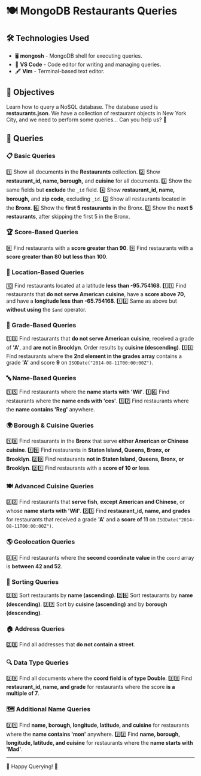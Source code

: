 # 🍽️ MongoDB Restaurants Queries

## 🛠️ Technologies Used
- 🖥️ **mongosh** - MongoDB shell for executing queries.
- 📝 **VS Code** - Code editor for writing and managing queries.
- 🖋️ **Vim** - Terminal-based text editor.

## 🎯 Objectives
Learn how to query a NoSQL database. The database used is **restaurants.json**.
We have a collection of restaurant objects in New York City, and we need to perform some queries... Can you help us? 🍕

## 📌 Queries

### 📋 Basic Queries
1️⃣ Show all documents in the **Restaurants** collection.
2️⃣ Show **restaurant_id, name, borough,** and **cuisine** for all documents.
3️⃣ Show the same fields but **exclude** the `_id` field.
4️⃣ Show **restaurant_id, name, borough,** and **zip code**, excluding `_id`.
5️⃣ Show all restaurants located in the **Bronx**.
6️⃣ Show the **first 5 restaurants** in the Bronx.
7️⃣ Show the **next 5 restaurants**, after skipping the first 5 in the Bronx.

### 🏆 Score-Based Queries
8️⃣ Find restaurants with a **score greater than 90**.
9️⃣ Find restaurants with a **score greater than 80 but less than 100**.

### 📍 Location-Based Queries
🔟 Find restaurants located at a latitude **less than -95.754168**.
1️⃣1️⃣ Find restaurants that **do not serve American cuisine**, have a **score above 70**, and have a **longitude less than -65.754168**.
1️⃣2️⃣ Same as above but **without using** the `$and` operator.

### 🏅 Grade-Based Queries
1️⃣3️⃣ Find restaurants that **do not serve American cuisine**, received a grade of **'A'**, and **are not in Brooklyn**. Order results by **cuisine (descending)**.
1️⃣4️⃣ Find restaurants where the **2nd element in the grades array** contains a grade **'A'** and score **9** on `ISODate("2014-08-11T00:00:00Z")`.

### 🔤 Name-Based Queries
1️⃣5️⃣ Find restaurants where the **name starts with 'Wil'**.
1️⃣6️⃣ Find restaurants where the **name ends with 'ces'**.
1️⃣7️⃣ Find restaurants where the **name contains 'Reg'** anywhere.

### 🌍 Borough & Cuisine Queries
1️⃣8️⃣ Find restaurants in the **Bronx** that serve **either American or Chinese cuisine**.
1️⃣9️⃣ Find restaurants in **Staten Island, Queens, Bronx, or Brooklyn**.
2️⃣0️⃣ Find restaurants **not in Staten Island, Queens, Bronx, or Brooklyn**.
2️⃣1️⃣ Find restaurants with a **score of 10 or less**.

### 🍽️ Advanced Cuisine Queries
2️⃣2️⃣ Find restaurants that **serve fish**, **except American and Chinese**, or whose **name starts with 'Wil'**.
2️⃣3️⃣ Find **restaurant_id, name, and grades** for restaurants that received a grade **'A'** and a **score of 11** on `ISODate("2014-08-11T00:00:00Z")`.

### 🌎 Geolocation Queries
2️⃣4️⃣ Find restaurants where the **second coordinate value** in the `coord` array is **between 42 and 52**.

### 🔢 Sorting Queries
2️⃣5️⃣ Sort restaurants by **name (ascending)**.
2️⃣6️⃣ Sort restaurants by **name (descending)**.
2️⃣7️⃣ Sort by **cuisine (ascending)** and by **borough (descending)**.

### 🏠 Address Queries
2️⃣8️⃣ Find all addresses that **do not contain a street**.

### 🔍 Data Type Queries
2️⃣9️⃣ Find all documents where the **coord field is of type Double**.
3️⃣0️⃣ Find **restaurant_id, name, and grade** for restaurants where the score **is a multiple of 7**.

### 🗺️ Additional Name Queries
3️⃣1️⃣ Find **name, borough, longitude, latitude, and cuisine** for restaurants where the **name contains 'mon'** anywhere.
3️⃣2️⃣ Find **name, borough, longitude, latitude, and cuisine** for restaurants where the **name starts with 'Mad'**.

---
🚀 Happy Querying! 🎉

